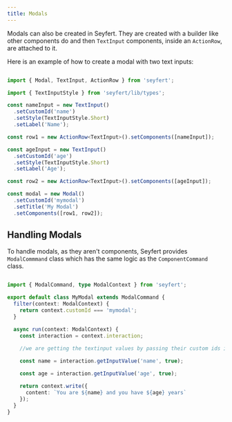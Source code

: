 ```yaml
---
title: Modals
---
```


Modals can also be created in Seyfert. They are created with a builder like other components do and then `TextInput` components, inside an `ActionRow`, are attached to it.

Here is an example of how to create a modal with two text inputs:

```ts twoslash showLineNumbers copy

import { Modal, TextInput, ActionRow } from 'seyfert';

import { TextInputStyle } from 'seyfert/lib/types';

const nameInput = new TextInput()
  .setCustomId('name')
  .setStyle(TextInputStyle.Short)
  .setLabel('Name');

const row1 = new ActionRow<TextInput>().setComponents([nameInput]);

const ageInput = new TextInput()
  .setCustomId('age')
  .setStyle(TextInputStyle.Short)
  .setLabel('Age');

const row2 = new ActionRow<TextInput>().setComponents([ageInput]);

const modal = new Modal()
  .setCustomId('mymodal')
  .setTitle('My Modal')
  .setComponents([row1, row2]);


```

## Handling Modals

To handle modals, as they aren't components, Seyfert provides `ModalCommmand` class which has the same logic as the `ComponentCommand` class.

```ts twoslash showLineNumbers copy

import { ModalCommand, type ModalContext } from 'seyfert';

export default class MyModal extends ModalCommand {
  filter(context: ModalContext) {
    return context.customId === 'mymodal';
  }

  async run(context: ModalContext) {
    const interaction = context.interaction;
    
    //we are getting the textinput values by passing their custom ids in the getInputValue method.

    const name = interaction.getInputValue('name', true);

    const age = interaction.getInputValue('age', true);

    return context.write({
      content: `You are ${name} and you have ${age} years`
    });
  }
}

```